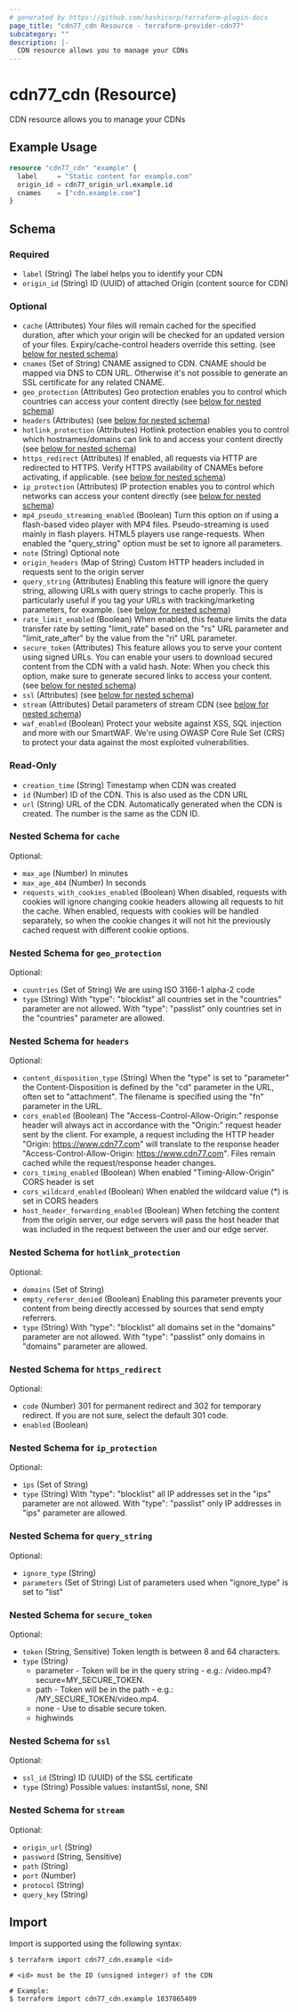 ```yaml
---
# generated by https://github.com/hashicorp/terraform-plugin-docs
page_title: "cdn77_cdn Resource - terraform-provider-cdn77"
subcategory: ""
description: |-
  CDN resource allows you to manage your CDNs
---
```


# cdn77_cdn (Resource)

CDN resource allows you to manage your CDNs

## Example Usage

```terraform
resource "cdn77_cdn" "example" {
  label     = "Static content for example.com"
  origin_id = cdn77_origin_url.example.id
  cnames    = ["cdn.example.com"]
}
```

<!-- schema generated by tfplugindocs -->
## Schema

### Required

- `label` (String) The label helps you to identify your CDN
- `origin_id` (String) ID (UUID) of attached Origin (content source for CDN)

### Optional

- `cache` (Attributes) Your files will remain cached for the specified duration, after which your origin will be checked for an updated version of your files. Expiry/cache-control headers override this setting. (see [below for nested schema](#nestedatt--cache))
- `cnames` (Set of String) CNAME assigned to CDN. CNAME should be mapped via DNS to CDN URL. Otherwise it's not possible to generate an SSL certificate for any related CNAME.
- `geo_protection` (Attributes) Geo protection enables you to control which countries can access your content directly (see [below for nested schema](#nestedatt--geo_protection))
- `headers` (Attributes) (see [below for nested schema](#nestedatt--headers))
- `hotlink_protection` (Attributes) Hotlink protection enables you to control which hostnames/domains can link to and access your content directly (see [below for nested schema](#nestedatt--hotlink_protection))
- `https_redirect` (Attributes) If enabled, all requests via HTTP are redirected to HTTPS. Verify HTTPS availability of CNAMEs before activating, if applicable. (see [below for nested schema](#nestedatt--https_redirect))
- `ip_protection` (Attributes) IP protection enables you to control which networks can access your content directly (see [below for nested schema](#nestedatt--ip_protection))
- `mp4_pseudo_streaming_enabled` (Boolean) Turn this option on if using a flash-based video player with MP4 files. Pseudo-streaming is used mainly in flash players. HTML5 players use range-requests. When enabled the "query_string" option must be set to ignore all parameters.
- `note` (String) Optional note
- `origin_headers` (Map of String) Custom HTTP headers included in requests sent to the origin server
- `query_string` (Attributes) Enabling this feature will ignore the query string, allowing URLs with query strings to cache properly. This is particularly useful if you tag your URLs with tracking/marketing parameters, for example. (see [below for nested schema](#nestedatt--query_string))
- `rate_limit_enabled` (Boolean) When enabled, this feature limits the data transfer rate by setting "limit_rate" based on the "rs" URL parameter and "limit_rate_after" by the value from the "ri" URL parameter.
- `secure_token` (Attributes) This feature allows you to serve your content using signed URLs. You can enable your users to download secured content from the CDN with a valid hash. Note: When you check this option, make sure to generate secured links to access your content. (see [below for nested schema](#nestedatt--secure_token))
- `ssl` (Attributes) (see [below for nested schema](#nestedatt--ssl))
- `stream` (Attributes) Detail parameters of stream CDN (see [below for nested schema](#nestedatt--stream))
- `waf_enabled` (Boolean) Protect your website against XSS, SQL injection and more with our SmartWAF. We're using OWASP Core Rule Set (CRS) to protect your data against the most exploited vulnerabilities.

### Read-Only

- `creation_time` (String) Timestamp when CDN was created
- `id` (Number) ID of the CDN. This is also used as the CDN URL
- `url` (String) URL of the CDN. Automatically generated when the CDN is created. The number is the same as the CDN ID.

<a id="nestedatt--cache"></a>
### Nested Schema for `cache`

Optional:

- `max_age` (Number) In minutes
- `max_age_404` (Number) In seconds
- `requests_with_cookies_enabled` (Boolean) When disabled, requests with cookies will ignore changing cookie headers allowing all requests to hit the cache. When enabled, requests with cookies will be handled separately, so when the cookie changes it will not hit the previously cached request with different cookie options.


<a id="nestedatt--geo_protection"></a>
### Nested Schema for `geo_protection`

Optional:

- `countries` (Set of String) We are using ISO 3166-1 alpha-2 code
- `type` (String) With "type": "blocklist" all countries set in the "countries" parameter are not allowed. With "type": "passlist" only countries set in the "countries" parameter are allowed.


<a id="nestedatt--headers"></a>
### Nested Schema for `headers`

Optional:

- `content_disposition_type` (String) When the "type" is set to "parameter" the Content-Disposition is defined by the "cd" parameter in the URL, often set to "attachment". The filename is specified using the "fn" parameter in the URL.
- `cors_enabled` (Boolean) The "Access-Control-Allow-Origin:" response header will always act in accordance with the "Origin:" request header sent by the client. For example, a request including the HTTP header "Origin: https://www.cdn77.com" will translate to the response header "Access-Control-Allow-Origin: https://www.cdn77.com". Files remain cached while the request/response header changes.
- `cors_timing_enabled` (Boolean) When enabled "Timing-Allow-Origin" CORS header is set
- `cors_wildcard_enabled` (Boolean) When enabled the wildcard value (*) is set in CORS headers
- `host_header_forwarding_enabled` (Boolean) When fetching the content from the origin server, our edge servers will pass the host header that was included in the request between the user and our edge server.


<a id="nestedatt--hotlink_protection"></a>
### Nested Schema for `hotlink_protection`

Optional:

- `domains` (Set of String)
- `empty_referer_denied` (Boolean) Enabling this parameter prevents your content from being directly accessed by sources that send empty referrers.
- `type` (String) With "type": "blocklist" all domains set in the "domains" parameter are not allowed. With "type": "passlist" only domains in "domains" parameter are allowed.


<a id="nestedatt--https_redirect"></a>
### Nested Schema for `https_redirect`

Optional:

- `code` (Number) 301 for permanent redirect and 302 for temporary redirect. If you are not sure, select the default 301 code.
- `enabled` (Boolean)


<a id="nestedatt--ip_protection"></a>
### Nested Schema for `ip_protection`

Optional:

- `ips` (Set of String)
- `type` (String) With "type": "blocklist" all IP addresses set in the "ips" parameter are not allowed. With "type": "passlist" only IP addresses in "ips" parameter are allowed.


<a id="nestedatt--query_string"></a>
### Nested Schema for `query_string`

Optional:

- `ignore_type` (String)
- `parameters` (Set of String) List of parameters used when "ignore_type" is set to "list"


<a id="nestedatt--secure_token"></a>
### Nested Schema for `secure_token`

Optional:

- `token` (String, Sensitive) Token length is between 8 and 64 characters.
- `type` (String) <ul>
	<li>parameter - Token will be in the query string - e.g.: /video.mp4?secure=MY_SECURE_TOKEN.</li>
	<li>path - Token will be in the path - e.g.: /MY_SECURE_TOKEN/video.mp4.</li>
	<li>none - Use to disable secure token.</li>
	<li>highwinds</li>
</ul>


<a id="nestedatt--ssl"></a>
### Nested Schema for `ssl`

Optional:

- `ssl_id` (String) ID (UUID) of the SSL certificate
- `type` (String) Possible values: instantSsl, none, SNI


<a id="nestedatt--stream"></a>
### Nested Schema for `stream`

Optional:

- `origin_url` (String)
- `password` (String, Sensitive)
- `path` (String)
- `port` (Number)
- `protocol` (String)
- `query_key` (String)

## Import

Import is supported using the following syntax:

```shell
$ terraform import cdn77_cdn.example <id>

# <id> must be the ID (unsigned integer) of the CDN

# Example:
$ terraform import cdn77_cdn.example 1837865409
```
